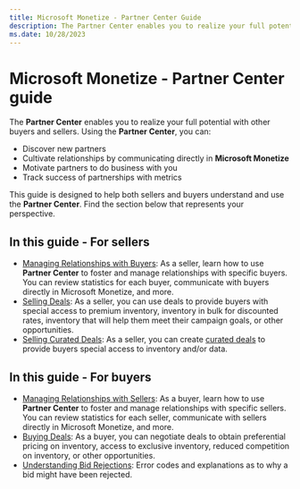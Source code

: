 ```yaml
---
title: Microsoft Monetize - Partner Center Guide
description: The Partner Center enables you to realize your full potential with other buyers and sellers. 
ms.date: 10/28/2023
---
```


# Microsoft Monetize - Partner Center guide

The **Partner Center** enables you to realize your full potential with other buyers and sellers. Using the **Partner Center**, you can:

- Discover new partners
- Cultivate relationships by communicating directly in **Microsoft Monetize**
- Motivate partners to do business with you
- Track success of partnerships with metrics

This guide is designed to help both sellers and buyers understand and use the **Partner Center**. Find the section below that represents your perspective.

## In this guide - For sellers

- [Managing Relationships with Buyers](managing-relationships-with-buyers.md): As a seller, learn how to use **Partner Center** to foster and manage relationships with specific buyers. You can review statistics for each buyer, communicate with buyers directly in Microsoft Monetize, and more.
- [Selling Deals](selling-deals.md): As a seller, you can use deals to provide buyers with special access to premium inventory, inventory in bulk for discounted rates, inventory that will help them meet their campaign goals, or other opportunities.
- [Selling Curated Deals](selling-curated-deals.md): As a seller, you can create [curated deals](curated-deals.md) to provide buyers special access to inventory and/or data.

## In this guide - For buyers

- [Managing Relationships with Sellers](managing-relationships-with-sellers.md): As a buyer, learn how to use **Partner Center** to foster and manage relationships with specific sellers. You can review statistics for each seller, communicate with sellers directly in Microsoft Monetize, and more.
- [Buying Deals](buying-deals.md): As a buyer, you can negotiate deals to obtain preferential pricing on inventory, access to exclusive inventory, reduced competition on inventory, or other opportunities.
- [Understanding Bid Rejections](understanding-bid-rejections.md): Error codes and explanations as to why a bid might have been rejected.
